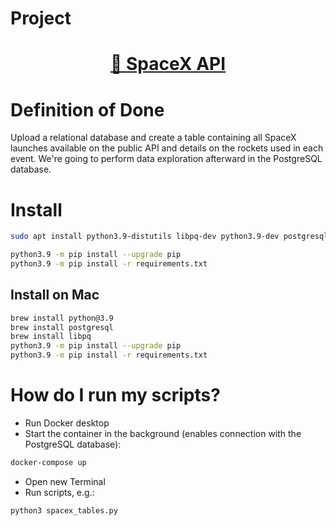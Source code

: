 # Project
<h1 align="center">
    <a href="https://docs.spacexdata.com/">🚀 SpaceX API</a>
</h1>

# Definition of Done
Upload a relational database and create a table containing all SpaceX launches available on the public API and details on the rockets used in each event.
We're going to perform data exploration afterward in the PostgreSQL database.

# Install

```bash
sudo apt install python3.9-distutils libpq-dev python3.9-dev postgresql-server-dev-all

python3.9 -m pip install --upgrade pip
python3.9 -m pip install -r requirements.txt
```

## Install on Mac

```bash
brew install python@3.9
brew install postgresql
brew install libpq
python3.9 -m pip install --upgrade pip
python3.9 -m pip install -r requirements.txt
```

# How do I run my scripts?

- Run Docker desktop
- Start the container in the background (enables connection with the PostgreSQL database):
```bash
docker-compose up
```
- Open new Terminal
- Run scripts, e.g.:
```bash
python3 spacex_tables.py
```
